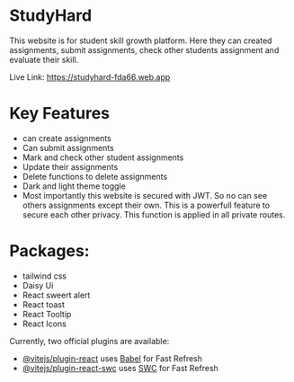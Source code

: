 # StudyHard
This website is for student skill growth platform. Here they can created assignments, submit assignments, check other students assignment and evaluate their skill.

Live Link: https://studyhard-fda66.web.app

# Key Features
- can create assignments
- Can submit assignments
- Mark and check other student assignments
- Update their assignments
- Delete functions to delete assignments
- Dark and light theme toggle
- Most importantly this website is secured with JWT. So no can see others assignments except their own. This is a powerfull feature to secure each other privacy. This function is applied in all private routes.

# Packages:
- tailwind css
- Daisy Ui
- React sweert alert
- React toast
- React Tooltip
- React Icons



Currently, two official plugins are available:

- [@vitejs/plugin-react](https://github.com/vitejs/vite-plugin-react/blob/main/packages/plugin-react/README.md) uses [Babel](https://babeljs.io/) for Fast Refresh
- [@vitejs/plugin-react-swc](https://github.com/vitejs/vite-plugin-react-swc) uses [SWC](https://swc.rs/) for Fast Refresh
